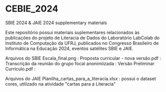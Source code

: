 # CEBIE_2024
SBIE 2024 &amp; JAIE 2024 supplementary materials

Este repositório possui materiais suplementares relacionados às publicações do projeto de Literacia de Dados do Laboratório LabColab do Instituto de Computação da UFRJ, publicados no Congresso Brasileiro de Informática na Educação 2024, eventos satélites SBIE e JAIE. 

Arquivos do SBIE
Escala_final.png :
Proposta curricular - nova versão.pdf :
Transcrição da reunião do grupo focal anonimiizada :
Versão Preliminar Currículo.pdf :

Arquivos do JAIE
Planilha_cartas_para_a_literacia.xlsx : possui o dataset cores, utilizado na atividade "cartas para a Literacia"
